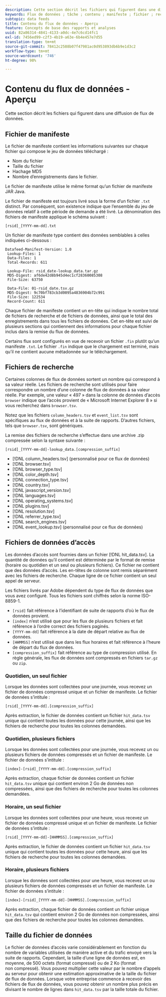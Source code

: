 ```yaml
---
description: Cette section décrit les fichiers qui figurent dans une diffusion de flux de données.
keywords: Flux de données ; tâche ; contenu ; manifeste ; fichier ; recherche ; données d’accès ; contenu de la diffusion
subtopic: data feeds
title: Contenu du flux de données - Aperçu
feature: Concepts de base des rapports et analyses
uuid: 82a86314-4841-4133-a0dc-4e7c6cd14fc1
exl-id: 7456ed99-c2f3-4b19-a63e-6b4e457e7d55
translation-type: tm+mt
source-git-commit: 78412c2588b07f47981ac0d953893db6b9e1d3c2
workflow-type: tm+mt
source-wordcount: '746'
ht-degree: 98%

---
```


# Contenu du flux de données - Aperçu

Cette section décrit les fichiers qui figurent dans une diffusion de flux de données.

## Fichier de manifeste

Le fichier de manifeste contient les informations suivantes sur chaque fichier qui compose le jeu de données téléchargé :

* Nom du fichier
* Taille du fichier
* Hachage MD5
* Nombre d’enregistrements dans le fichier.

Le fichier de manifeste utilise le même format qu’un fichier de manifeste JAR Java.

Le fichier de manifeste est toujours livré sous la forme d’un fichier `.txt` distinct. Par conséquent, son existence indique que l’ensemble du jeu de données relatif à cette période de demande a été livré. La dénomination des fichiers de manifeste applique le schéma suivant :

```text
[rsid]_[YYYY-mm-dd].txt
```

Un fichier de manifeste type contient des données semblables à celles indiquées ci-dessous :

```text
Datafeed-Manifest-Version: 1.0
 Lookup-Files: 1
 Data-Files: 1
 Total-Records: 611

 Lookup-File: rsid_date-lookup_data.tar.gz
 MD5-Digest: af6de42d8b945d4ec1cf28360085308
 File-Size: 63750

 Data-File: 01-rsid_date.tsv.gz
 MD5-Digest: 9c70bf783cb3d0095a4836904b72c991
 File-Size: 122534
 Record-Count: 611
```

Chaque fichier de manifeste contient un en-tête qui indique le nombre total de fichiers de recherche et de fichiers de données, ainsi que le total des enregistrements dans tous les fichiers de données. Cet en-tête est suivi de plusieurs sections qui contiennent des informations pour chaque fichier inclus dans la remise du flux de données.

Certains flux sont configurés en vue de recevoir un fichier `.fin` plutôt qu’un manifeste `.txt`. Le fichier `.fin` indique que le chargement est terminé, mais qu’il ne contient aucune métadonnée sur le téléchargement.

## Fichiers de recherche

Certaines colonnes de flux de données sortent un nombre qui correspond à sa valeur réelle. Les fichiers de recherche sont utilisés pour faire correspondre un nombre d’une colonne de flux de données à sa valeur réelle. Par exemple, une valeur « 497 » dans la colonne de données d’accès `browser` indique que l’accès provient de « Microsoft Internet Explorer 8 » si vous recherchez dans `browser.tsv`.

Notez que les fichiers `column_headers.tsv` et `event_list.tsv` sont spécifiques au flux de données et à la suite de rapports. D’autres fichiers, tels que `browser.tsv`, sont génériques.

La remise des fichiers de recherche s’effectue dans une archive .zip compressée selon la syntaxe suivante :

```text
[rsid]_[YYYY-mm-dd]-lookup_data.[compression_suffix]
```

* [!DNL column_headers.tsv] (personnalisé pour ce flux de données)
* [!DNL browser.tsv]
* [!DNL browser_type.tsv]
* [!DNL color_depth.tsv]
* [!DNL connection_type.tsv]
* [!DNL country.tsv]
* [!DNL javascript_version.tsv]
* [!DNL languages.tsv]
* [!DNL operating_systems.tsv]
* [!DNL plugins.tsv]
* [!DNL resolution.tsv]
* [!DNL referrer_type.tsv]
* [!DNL search_engines.tsv]
* [!DNL event_lookup.tsv] (personnalisé pour ce flux de données)

## Fichiers de données d’accès

Les données d’accès sont fournies dans un fichier [!DNL hit_data.tsv]. La quantité de données qu’il contient est déterminée par le format de remise (horaire ou quotidien et un seul ou plusieurs fichiers). Ce fichier ne contient que des données d’accès. Les en-têtes de colonne sont remis séparément avec les fichiers de recherche. Chaque ligne de ce fichier contient un seul appel de serveur.

Les fichiers livrés par Adobe dépendent du type de flux de données que vous avez configuré. Tous les fichiers sont chiffrés selon la norme ISO-8859-1.

* `[rsid]` fait référence à l’identifiant de suite de rapports d’où le flux de données provient.
* `[index]` n’est utilisé que pour les flux de plusieurs fichiers et fait référence à l’ordre correct des fichiers paginés.
* `[YYYY-mm-dd]` fait référence à la date de départ relative au flux de données.
* `[HHMMSS]` n’est utilisé que dans les flux horaires et fait référence à l’heure de départ du flux de données.
* `[compression_suffix]` fait référence au type de compression utilisé. En règle générale, les flux de données sont compressés en fichiers `tar.gz` ou `zip`.

### Quotidien, un seul fichier

Lorsque les données sont collectées pour une journée, vous recevez un fichier de données compressé unique et un fichier de manifeste. Le fichier de données s’intitule :

`[rsid]_[YYYY-mm-dd].[compression_suffix]`

Après extraction, le fichier de données contient un fichier `hit_data.tsv` unique qui contient toutes les données pour cette journée, ainsi que les fichiers de recherche pour toutes les colonnes demandées.

### Quotidien, plusieurs fichiers

Lorsque les données sont collectées pour une journée, vous recevez un ou plusieurs fichiers de données compressés et un fichier de manifeste. Le fichier de données s’intitule :

`[index]-[rsid]_[YYYY-mm-dd].[compression_suffix]`

Après extraction, chaque fichier de données contient un fichier `hit_data.tsv` unique qui contient environ 2 Go de données non compressées, ainsi que des fichiers de recherche pour toutes les colonnes demandées.

### Horaire, un seul fichier

Lorsque les données sont collectées pour une heure, vous recevez un fichier de données compressé unique et un fichier de manifeste. Le fichier de données s’intitule :

`[rsid]_[YYYY-mm-dd]-[HHMMSS].[compression_suffix]`

Après extraction, le fichier de données contient un fichier `hit_data.tsv` unique qui contient toutes les données pour cette heure, ainsi que les fichiers de recherche pour toutes les colonnes demandées.

### Horaire, plusieurs fichiers

Lorsque les données sont collectées pour une heure, vous recevez un ou plusieurs fichiers de données compressés et un fichier de manifeste. Le fichier de données s’intitule :

`[index]-[rsid]_[YYYY-mm-dd]-[HHMMSS].[compression_suffix]`

Après extraction, chaque fichier de données contient un fichier unique `hit_data.tsv` qui contient environ 2 Go de données non compressées, ainsi que des fichiers de recherche pour toutes les colonnes demandées.

## Taille du fichier de données

Le fichier de données d’accès varie considérablement en fonction du nombre de variables utilisées de manière active et du trafic envoyé vers la suite de rapports. Cependant, la taille d’une ligne de données est, en moyenne, de 500 octets (format compressé) ou de 2 Ko (format non compressé). Vous pouvez multiplier cette valeur par le nombre d’appels au serveur pour obtenir une estimation approximative de la taille du fichier de flux de données. Lorsque votre entreprise commence à recevoir des fichiers de flux de données, vous pouvez obtenir un nombre plus précis en divisant le nombre de lignes dans `hit_data.tsv` par la taille totale du fichier.
